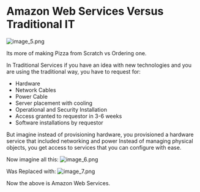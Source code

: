# Amazon Web Services Versus Traditional IT

![image_5.png](image_5.png)

Its more of making Pizza from Scratch vs Ordering one.

In Traditional Services if you have an idea with new technologies and you are using the traditional way, you have 
to request for:

<ul>
<li> Hardware</li>
<li> Network Cables</li>
<li> Power Cable</li>
<li> Server placement with cooling</li>
<li> Operational and Security Installation </li>
<li>Access granted to requestor in 3-6  weeks </li>
<li> Software installations by requestor</li>
</ul>

<tip>
But imagine instead of provisioning hardware, you provisioned a hardware service that included networking and power
</tip>
<tip>
Instead of managing  physical objects, you get access to services that you can configure with ease.
</tip>

Now imagine all this:
![image_6.png](image_6.png)

Was Replaced with:
![image_7.png](image_7.png)

Now the above is Amazon Web Services.